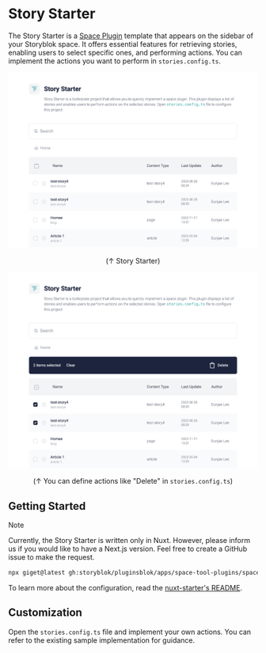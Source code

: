 # Story Starter

The Story Starter is a [Space Plugin](https://www.storyblok.com/docs/plugins/custom-application) template that appears on the sidebar of your Storyblok space. It offers essential features for retrieving stories, enabling users to select specific ones, and performing actions. You can implement the actions you want to perform in `stories.config.ts`.

<p align="center">
  <img src="./docs/screenshot1.png" alt="Screenshot 1" width="600" />
</p>
<p align="center">(↑ Story Starter)</p>

<p align="center">
  <img src="./docs/screenshot2.png" alt="Screenshot 2" width="600" />
</p>
<p align="center">(↑ You can define actions like "Delete" in <code>stories.config.ts</code>)</p>

## Getting Started

> [!NOTE]
> Currently, the Story Starter is written only in Nuxt. However, please inform us if you would like to have a Next.js version. Feel free to create a GitHub issue to make the request.

```sh
npx giget@latest gh:storyblok/pluginsblok/apps/space-tool-plugins/space-plugins/nuxt-story-starter YOUR-PROJECT-NAME
```

To learn more about the configuration, read the [nuxt-starter's README](https://github.com/storyblok/pluginsblok/blob/main/apps/space-tool-plugins/space-plugins/nuxt-starter#configuration).

## Customization

Open the `stories.config.ts` file and implement your own actions. You can refer to the existing sample implementation for guidance.
